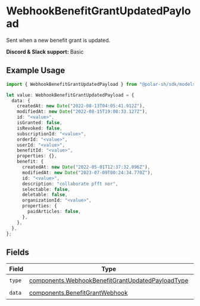 # WebhookBenefitGrantUpdatedPayload

Sent when a new benefit grant is updated.

**Discord & Slack support:** Basic

## Example Usage

```typescript
import { WebhookBenefitGrantUpdatedPayload } from "@polar-sh/sdk/models/components";

let value: WebhookBenefitGrantUpdatedPayload = {
  data: {
    createdAt: new Date("2022-08-13T04:05:41.912Z"),
    modifiedAt: new Date("2022-08-15T19:08:33.127Z"),
    id: "<value>",
    isGranted: false,
    isRevoked: false,
    subscriptionId: "<value>",
    orderId: "<value>",
    userId: "<value>",
    benefitId: "<value>",
    properties: {},
    benefit: {
      createdAt: new Date("2022-05-01T12:37:32.096Z"),
      modifiedAt: new Date("2023-07-09T00:24:34.770Z"),
      id: "<value>",
      description: "collaborate pfft nor",
      selectable: false,
      deletable: false,
      organizationId: "<value>",
      properties: {
        paidArticles: false,
      },
    },
  },
};
```

## Fields

| Field                                                                                                                | Type                                                                                                                 | Required                                                                                                             | Description                                                                                                          |
| -------------------------------------------------------------------------------------------------------------------- | -------------------------------------------------------------------------------------------------------------------- | -------------------------------------------------------------------------------------------------------------------- | -------------------------------------------------------------------------------------------------------------------- |
| `type`                                                                                                               | [components.WebhookBenefitGrantUpdatedPayloadType](../../models/components/webhookbenefitgrantupdatedpayloadtype.md) | :heavy_check_mark:                                                                                                   | N/A                                                                                                                  |
| `data`                                                                                                               | [components.BenefitGrantWebhook](../../models/components/benefitgrantwebhook.md)                                     | :heavy_check_mark:                                                                                                   | N/A                                                                                                                  |